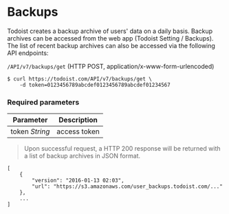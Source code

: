# Backups

Todoist creates a backup archive of users' data on a daily basis. Backup archives can be accessed from the web app
(Todoist Setting / Backups). The list of recent backup archives can also be accessed via the following API endpoints:

`/API/v7/backups/get` (HTTP POST, application/x-www-form-urlencoded)

```shell
$ curl https://todoist.com/API/v7/backups/get \
    -d token=0123456789abcdef0123456789abcdef01234567
```

### Required parameters

Parameter | Description
--------- | -----------
token *String* | access token


>Upon successful request, a HTTP 200 response will be returned with a list of backup archives in JSON format.

```shell
[
    {
        "version": "2016-01-13 02:03",
        "url": "https://s3.amazonaws.com/user_backups.todoist.com/..."
    },
    ...
]
```


